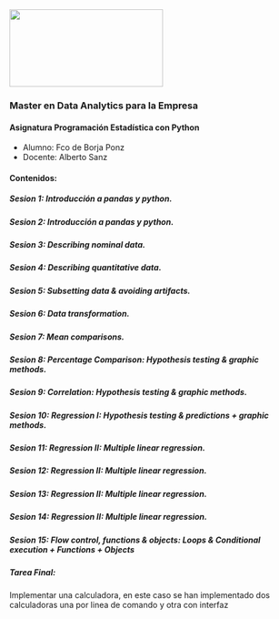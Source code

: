<img align="center" width="270" height="136" src="http://www.gepacv.org/wp-content/uploads/2017/01/EDEM-Logo--540x272.png">

### Master en Data Analytics para la Empresa

#### Asignatura Programación Estadística con Python

- Alumno:  Fco de Borja Ponz
- Docente: Alberto Sanz

#### Contenidos:

##### Sesion 1: Introducción a pandas y python.
##### Sesion 2: Introducción a pandas y python.
##### Sesion 3: Describing nominal data.
##### Sesion 4: Describing quantitative data.
##### Sesion 5: Subsetting data & avoiding artifacts.
##### Sesion 6: Data transformation.
##### Sesion 7: Mean comparisons.
##### Sesion 8: Percentage Comparison: Hypothesis testing & graphic methods.
##### Sesion 9: Correlation: Hypothesis testing & graphic methods.
##### Sesion 10: Regression I: Hypothesis testing & predictions + graphic methods.
##### Sesion 11: Regression II: Multiple linear regression.
##### Sesion 12: Regression II: Multiple linear regression.
##### Sesion 13: Regression II: Multiple linear regression.
##### Sesion 14: Regression II: Multiple linear regression.
##### Sesion 15: Flow control, functions & objects: Loops & Conditional execution + Functions + Objects

##### Tarea Final:
Implementar una calculadora, en este caso se han implementado dos calculadoras una por linea de comando y otra con interfaz
